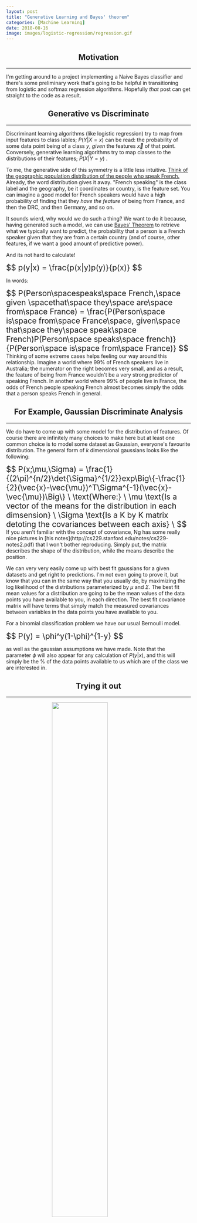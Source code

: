 ```yaml
---
layout: post
title: "Generative Learning and Bayes' theorem"
categories: [Machine Learning]
date: 2018-08-16
image: images/logistic-regression/regression.gif
---
```


<script type="text/x-mathjax-config">
MathJax.Hub.Config({
  CommonHTML: { scale: 150 },
  tex2jax: {inlineMath: [['$','$'], ['\\(','\\)']]}
});
</script>
<script type="text/javascript" async
src="https://cdnjs.cloudflare.com/ajax/libs/mathjax/2.7.0/MathJax.js?config=TeX-AMS-MML_HTMLorMML" type="text/javascript"></script>

<h2 align="center">Motivation</h2><hr>

I'm getting around to a project implementing a Naive Bayes classifier and there's some preliminary work that's going to be helpful in transitioning from logistic and softmax regression algorithms. Hopefully *that* post can get straight to the code as a result. 

<h2 align="center">Generative vs Discriminate</h2><hr>

Discriminant learning algorithms (like logistic regression) try to map from input features to class lables; $P(Y|X=x)$ can be read: the probability of some data point being of a class $y$, *given* the features $\vec{x}$ of that point. Conversely, generative learning algorithms try to map classes to the distributions of their features; $P(X|Y=y)$ . 

To me, the generative side of this symmetry is a little less intuitive. [Think of the geographic population distribution of the people who speak French.](https://en.wikipedia.org/wiki/Geographical_distribution_of_French_speakers) Already, the word distribution gives it away. "French speaking" is the class label and the geography, be it coordinates or country, is the feature set. You can imagine a good model for French speakers would have a high probability of finding that they *have the feature* of being from France, and then the DRC, and then Germany, and so on. 

It sounds wierd, why would we do such a thing? We want to do it because, having generated such a model, we can use [Bayes' Theorem](https://en.wikipedia.org/wiki/Bayes%27_theorem) to retrieve what we typically want to predict, the probability that a person is a French speaker given that they are from a certain country (and of course, other features, if we want a good amount of predictive power). 

And its not hard to calculate!

<div style="font-size: 150%;">
	$$ 
	p(y|x) = \frac{p(x|y)p(y)}{p(x)}
	$$
</div>

In words:
<div style="font-size: 150%;">
	$$ 
	P(Person\spacespeaks\space French,\space given \spacethat\space they\space are\space from\space France) = \frac{P(Person\space is\space from\space France\space, given\space that\space they\space speak\space French)P(Person\space speaks\space french)}{P(Person\space is\space from\space France)}
	$$
</div>
Thinking of some extreme cases helps feeling our way around this relationship. Imagine a world where 99% of French speakers live in Australia; the numerator on the right becomes very small, and as a result, the feature of being from France wouldn't be a very strong predictor of speaking French. In another world where 99% of people live in France, the odds of French people speaking French almost becomes simply the odds that a person speaks French in general.

<h2 align="center">For Example, Gaussian Discriminate Analysis</h2><hr>

We do have to come up with some model for the distribution of features. Of course there are infinitely many choices to make here but at least one common choice is to model some dataset as Gaussian, everyone's favourite distribution. The general form of $k$ dimensional gaussians looks like the following: 

<div style="font-size: 150%;">
	$$ 
	P(x;\mu,\Sigma) = \frac{1}{(2\pi)^{n/2}\det{\Sigma}^{1/2}}exp\Big\{-\frac{1}{2}(\vec{x}-\vec{\mu})^T\Sigma^{-1}(\vec{x}-\vec{\mu})\Big\} \
	\text{Where:} \
	\mu \text{Is a vector of the means for the distribution in each dimsension} \
	\Sigma \text{Is a K by K matrix detoting the covariances between each axis} \
	$$
</div>
If you aren't familiar with the concept of covariance, Ng has some really nice pictures in [his notes](http://cs229.stanford.edu/notes/cs229-notes2.pdf) that I won't bother reproducing. Simply put, the matrix describes the shape of the distribution, while the means describe the position. 

We can very very easily come up with best fit gaussians for a given datasets and get right to predictions. I'm not even going to prove it, but know that you can in the same way that you usually do, by maximizing the log likelihood of the distributions parameterized by $\mu$ and $\Sigma$. The best fit mean values for a distribution are going to be the mean values of the data points you have available to you, in each direction. The best fit covariance matrix will have terms that simply match the measured covariances between variables in the data points you have available to you. 

For a binomial classification problem we have our usual Bernoulli model.

<div style="font-size: 150%;">
	$$ 
	P(y) = \phi^y(1-\phi)^{1-y}
	$$
</div>

as well as the gaussian assumptions we have made. Note that the parameter $\phi$ will also appear for any calculation of $P(y|x)$, and this will simply be the % of the data points available to us which are of the class we are interested in. 

<h2 align="center">Trying it out</h2><hr>

<figure>
	<img src="{{site.baseurl}}/images/gda/test.png" style="padding-bottom:0.5em; width:60%; margin-left:auto; margin-right:auto; display:block;" />
	<figcaption style="text-align:center;"></figcaption>
</figure>


<details></details>
<h2 align="center">References</h2><hr>

- <a href="https://www.youtube.com/watch?v=qRJ3GKMOFrE&index=6&list=PLA89DCFA6ADACE599&t=0s" target="_blank">Andrew Ng's lecture</a> on generative learning algorithms, <a href="http://cs229.stanford.edu/notes/cs229-notes2.pdf" target="_blank"> and his notes</a>.

- Code for the demonstration on <a href="https://github.com/Kyle-Lewis/MachineLearningProjects/tree/master/4_GDA" target="_blank">my Github</a>

WIP